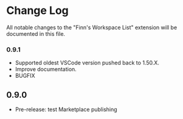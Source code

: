 # Change Log

All notable changes to the "Finn's Workspace List" extension will be documented in this file.

### 0.9.1
* Supported oldest VSCode version pushed back to 1.50.X.
* Improve documentation.
* BUGFIX

## 0.9.0

- Pre-release: test Marketplace publishing